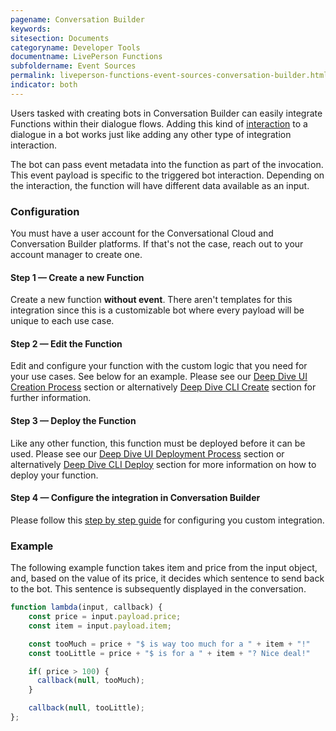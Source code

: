 ```yaml
---
pagename: Conversation Builder
keywords:
sitesection: Documents
categoryname: Developer Tools
documentname: LivePerson Functions
subfoldername: Event Sources
permalink: liveperson-functions-event-sources-conversation-builder.html
indicator: both
---
```


Users tasked with creating bots in Conversation Builder can easily integrate Functions within their dialogue flows. Adding this kind of [interaction](conversation-builder-integrations-liveperson-functions-integrations.html) to a dialogue in a bot works just like adding any other type of integration interaction.

The bot can pass event metadata into the function as part of the invocation. This event payload is specific to the triggered bot interaction. Depending on the interaction, the function will have different data available as an input.

### Configuration

You must have a user account for the Conversational Cloud and Conversation Builder platforms. If that's not the case, reach out to your account manager to create one.

#### Step 1 — Create a new Function

Create a new function **without event**. There aren't templates for this integration since this is a customizable bot where every payload will be unique to each use case.

#### Step 2 — Edit the Function

Edit and configure your function with the custom logic that you need for your use cases. See below for an example. Please see our [Deep Dive UI Creation Process](liveperson-functions-getting-started-development-deep-dive-ui.html#creation-process) section or alternatively [Deep Dive CLI Create](liveperson-functions-getting-started-development-deep-dive-cli.html) section for further information.

#### Step 3 — Deploy the Function

Like any other function, this function must be deployed before it can be used.  Please see our [Deep Dive UI Deployment Process](liveperson-functions-getting-started-development-deep-dive-ui.html#deployment-process) section or alternatively [Deep Dive CLI Deploy](liveperson-functions-getting-started-development-deep-dive-cli.html) section for more information on how to deploy your function.

#### Step 4 — Configure the integration in Conversation Builder

Please follow this [step by step guide](tutorials-guides-advanced-integrations-using-liveperson-functions-with-a-bot.html#conversation-builder---configure-the-integration) for configuring you custom integration.

### Example

The following example function takes item and price from the input object, and, based on the value of its price, it decides which sentence to send back to the bot. This sentence is subsequently displayed in the conversation.

```javascript
function lambda(input, callback) {
    const price = input.payload.price;
    const item = input.payload.item;

    const tooMuch = price + "$ is way too much for a " + item + "!"
    const tooLittle = price + "$ is for a " + item + "? Nice deal!"

    if( price > 100) {
      callback(null, tooMuch); 
    }

    callback(null, tooLittle); 
};
```
